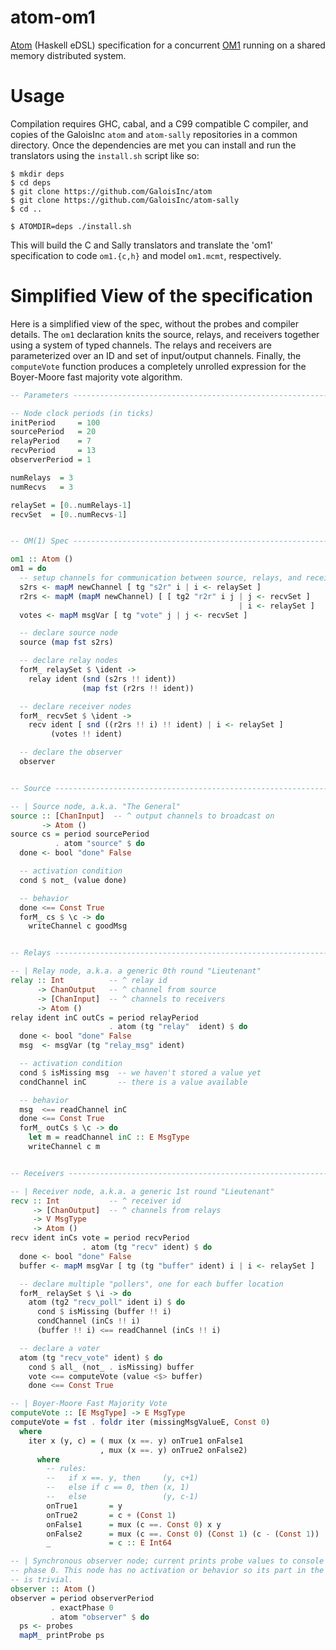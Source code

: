 # atom-om1

[Atom](https://github.com/tomahawkins/atom) (Haskell eDSL) specification for a
concurrent [OM1](link) running on a shared memory distributed system.

# Usage

Compilation requires GHC, cabal, and a C99 compatible C compiler, and copies
of the GaloisInc `atom` and `atom-sally` repositories in a common directory.
Once the dependencies are met you can install and run the translators using
the `install.sh` script like so:

```
$ mkdir deps
$ cd deps
$ git clone https://github.com/GaloisInc/atom
$ git clone https://github.com/GaloisInc/atom-sally
$ cd ..

$ ATOMDIR=deps ./install.sh
```

This will build the C and Sally translators and translate the 'om1'
specification to code `om1.{c,h}` and model `om1.mcmt`, respectively.


# Simplified View of the specification

Here is a simplified view of the spec, without the probes and compiler
details. The `om1` declaration knits the source, relays, and receivers
together using a system of typed channels. The relays and receivers are
parameterized over an ID and set of input/output channels. Finally, the
`computeVote` function produces a completely unrolled expression for the
Boyer-Moore fast majority vote algorithm.

```haskell
-- Parameters ----------------------------------------------------------

-- Node clock periods (in ticks)
initPeriod     = 100
sourcePeriod   = 20
relayPeriod    = 7
recvPeriod     = 13
observerPeriod = 1

numRelays  = 3
numRecvs   = 3

relaySet = [0..numRelays-1]
recvSet  = [0..numRecvs-1]


-- OM(1) Spec ------------------------------------------------------------

om1 :: Atom ()
om1 = do
  -- setup channels for communication between source, relays, and receivers
  s2rs <- mapM newChannel [ tg "s2r" i | i <- relaySet ]
  r2rs <- mapM (mapM newChannel) [ [ tg2 "r2r" i j | j <- recvSet ]
                                                   | i <- relaySet ]
  votes <- mapM msgVar [ tg "vote" j | j <- recvSet ]

  -- declare source node
  source (map fst s2rs)

  -- declare relay nodes
  forM_ relaySet $ \ident ->
    relay ident (snd (s2rs !! ident))
                (map fst (r2rs !! ident))

  -- declare receiver nodes
  forM_ recvSet $ \ident ->
    recv ident [ snd ((r2rs !! i) !! ident) | i <- relaySet ]
         (votes !! ident)

  -- declare the observer
  observer


-- Source --------------------------------------------------------------

-- | Source node, a.k.a. "The General"
source :: [ChanInput]  -- ^ output channels to broadcast on
       -> Atom ()
source cs = period sourcePeriod
          . atom "source" $ do
  done <- bool "done" False

  -- activation condition
  cond $ not_ (value done)

  -- behavior
  done <== Const True
  forM_ cs $ \c -> do
    writeChannel c goodMsg


-- Relays --------------------------------------------------------------

-- | Relay node, a.k.a. a generic 0th round "Lieutenant"
relay :: Int          -- ^ relay id
      -> ChanOutput   -- ^ channel from source
      -> [ChanInput]  -- ^ channels to receivers
      -> Atom ()
relay ident inC outCs = period relayPeriod
                      . atom (tg "relay"  ident) $ do
  done <- bool "done" False
  msg  <- msgVar (tg "relay_msg" ident)

  -- activation condition
  cond $ isMissing msg  -- we haven't stored a value yet
  condChannel inC       -- there is a value available

  -- behavior
  msg  <== readChannel inC
  done <== Const True
  forM_ outCs $ \c -> do
    let m = readChannel inC :: E MsgType
    writeChannel c m


-- Receivers -----------------------------------------------------------

-- | Receiver node, a.k.a. a generic 1st round "Lieutenant"
recv :: Int           -- ^ receiver id
     -> [ChanOutput]  -- ^ channels from relays
     -> V MsgType
     -> Atom ()
recv ident inCs vote = period recvPeriod
                . atom (tg "recv" ident) $ do
  done <- bool "done" False
  buffer <- mapM msgVar [ tg (tg "buffer" ident) i | i <- relaySet ]

  -- declare multiple "pollers", one for each buffer location
  forM_ relaySet $ \i -> do
    atom (tg2 "recv_poll" ident i) $ do
      cond $ isMissing (buffer !! i)
      condChannel (inCs !! i)
      (buffer !! i) <== readChannel (inCs !! i)

  -- declare a voter
  atom (tg "recv_vote" ident) $ do
    cond $ all_ (not_ . isMissing) buffer
    vote <== computeVote (value <$> buffer)
    done <== Const True

-- | Boyer-Moore Fast Majority Vote
computeVote :: [E MsgType] -> E MsgType
computeVote = fst . foldr iter (missingMsgValueE, Const 0)
  where
    iter x (y, c) = ( mux (x ==. y) onTrue1 onFalse1
                    , mux (x ==. y) onTrue2 onFalse2)
      where
        -- rules:
        --   if x ==. y, then     (y, c+1)
        --   else if c == 0, then (x, 1)
        --   else                 (y, c-1)
        onTrue1       = y
        onTrue2       = c + (Const 1)
        onFalse1      = mux (c ==. Const 0) x y
        onFalse2      = mux (c ==. Const 0) (Const 1) (c - (Const 1))
        _             = c :: E Int64

-- | Synchronous observer node; current prints probe values to console at
-- phase 0. This node has no activation or behavior so its part in the model
-- is trivial.
observer :: Atom ()
observer = period observerPeriod
         . exactPhase 0
         . atom "observer" $ do
  ps <- probes
  mapM_ printProbe ps
```
